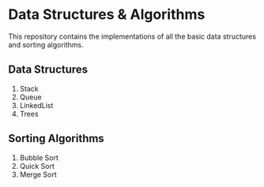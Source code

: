 # Data Structures & Algorithms 
This repository contains the implementations of all the basic data structures and sorting algorithms. 

## Data Structures 
1. Stack 
2. Queue
3. LinkedList
4. Trees

## Sorting Algorithms 
1. Bubble Sort 
2. Quick Sort 
3. Merge Sort
